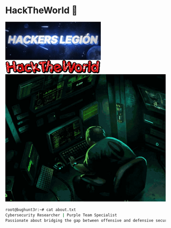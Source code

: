 # HackTheWorld 🚀
<img align=left src="https://github.com/NULLxDEF/NULLxDEF/blob/main/icon/hackers-legion.gif" alt="Hacker Legion" width="300" />

<div>
  <img align=left src="https://github.com/NULLxDEF/NULLxDEF/blob/main/icon/hacktheworld.gif" alt="HackTheWorld" width="300" />
</div>

<div align="center">
  <img src="https://github.com/NULLxDEF/NULLxDEF/blob/main/icon/hacker-computer.gif" alt="Hacker Computer" width="600" height="400" />
</div>

```bash
root@bughunt3r:~# cat about.txt
Cybersecurity Researcher | Purple Team Specialist
Passionate about bridging the gap between offensive and defensive security.
```
